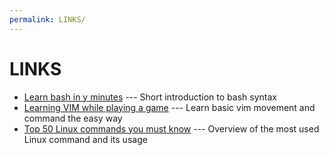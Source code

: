 ```yaml
---
permalink: LINKS/
---
```

# LINKS
* [Learn bash in y minutes](https://learnxinyminutes.com/docs/bash) --- Short introduction to bash syntax
* [Learning VIM while playing a game](https://vim-adventures.com) --- Learn basic vim movement and command the easy way
* [Top 50 Linux commands you must know](https://www.digitalocean.com/community/tutorials/linux-commands) --- Overview of the most used Linux command and its usage

